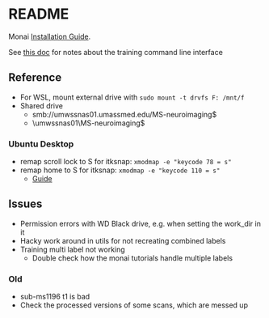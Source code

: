 # README

Monai [Installation Guide](https://docs.monai.io/en/stable/installation.html).

See [this doc](notes/training_cli.md) for notes about the training command line interface

## Reference

- For WSL, mount external drive with `sudo mount -t drvfs F: /mnt/f`
- Shared drive
  - smb://umwssnas01.umassmed.edu/MS-neuroimaging$
  - \\umwssnas01\MS-neuroimaging$

### Ubuntu Desktop

- remap scroll lock to S for itksnap: `xmodmap -e "keycode 78 = s"`  
- remap home to S for itksnap: `xmodmap -e "keycode 110 = s"`
  - [Guide](https://askubuntu.com/questions/296155/how-can-i-remap-keyboard-keys)

## Issues

- Permission errors with WD Black drive, e.g. when setting the work_dir in it
- Hacky work around in utils for not recreating combined labels
- Training multi label not working
  - Double check how the monai tutorials handle multiple labels

### Old

- sub-ms1196 t1 is bad
- Check the processed versions of some scans, which are messed up
  